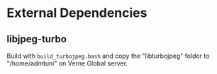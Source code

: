 # External Dependencies

## libjpeg-turbo

Build with `build_turbojpeg.bash` and copy the "libturbojpeg" folder to "/home/admtuni" on Verne Global server.
